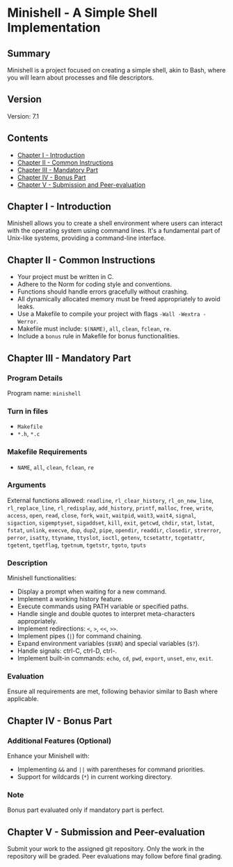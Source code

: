 # Minishell - A Simple Shell Implementation

## Summary

Minishell is a project focused on creating a simple shell, akin to Bash, where you will learn about processes and file descriptors.

## Version

Version: 7.1

## Contents

- [Chapter I - Introduction](#chapter-i-introduction)
- [Chapter II - Common Instructions](#chapter-ii-common-instructions)
- [Chapter III - Mandatory Part](#chapter-iii-mandatory-part)
- [Chapter IV - Bonus Part](#chapter-iv-bonus-part)
- [Chapter V - Submission and Peer-evaluation](#chapter-v-submission-and-peer-evaluation)

## Chapter I - Introduction

Minishell allows you to create a shell environment where users can interact with the operating system using command lines. It's a fundamental part of Unix-like systems, providing a command-line interface.

## Chapter II - Common Instructions

- Your project must be written in C.
- Adhere to the Norm for coding style and conventions.
- Functions should handle errors gracefully without crashing.
- All dynamically allocated memory must be freed appropriately to avoid leaks.
- Use a Makefile to compile your project with flags `-Wall -Wextra -Werror`.
- Makefile must include: `$(NAME)`, `all`, `clean`, `fclean`, `re`.
- Include a `bonus` rule in Makefile for bonus functionalities.

## Chapter III - Mandatory Part

### Program Details

Program name: `minishell`

### Turn in files

- `Makefile`
- `*.h`, `*.c`

### Makefile Requirements

- `NAME`, `all`, `clean`, `fclean`, `re`

### Arguments

External functions allowed:
`readline`, `rl_clear_history`, `rl_on_new_line`, `rl_replace_line`, `rl_redisplay`, `add_history`, `printf`, `malloc`, `free`, `write`, `access`, `open`, `read`, `close`, `fork`, `wait`, `waitpid`, `wait3`, `wait4`, `signal`, `sigaction`, `sigemptyset`, `sigaddset`, `kill`, `exit`, `getcwd`, `chdir`, `stat`, `lstat`, `fstat`, `unlink`, `execve`, `dup`, `dup2`, `pipe`, `opendir`, `readdir`, `closedir`, `strerror`, `perror`, `isatty`, `ttyname`, `ttyslot`, `ioctl`, `getenv`, `tcsetattr`, `tcgetattr`, `tgetent`, `tgetflag`, `tgetnum`, `tgetstr`, `tgoto`, `tputs`

### Description

Minishell functionalities:
- Display a prompt when waiting for a new command.
- Implement a working history feature.
- Execute commands using PATH variable or specified paths.
- Handle single and double quotes to interpret meta-characters appropriately.
- Implement redirections: `<`, `>`, `<<`, `>>`.
- Implement pipes (`|`) for command chaining.
- Expand environment variables (`$VAR`) and special variables (`$?`).
- Handle signals: ctrl-C, ctrl-D, ctrl-\.
- Implement built-in commands: `echo`, `cd`, `pwd`, `export`, `unset`, `env`, `exit`.

### Evaluation

Ensure all requirements are met, following behavior similar to Bash where applicable.

## Chapter IV - Bonus Part

### Additional Features (Optional)

Enhance your Minishell with:
- Implementing `&&` and `||` with parentheses for command priorities.
- Support for wildcards (`*`) in current working directory.

### Note

Bonus part evaluated only if mandatory part is perfect.

## Chapter V - Submission and Peer-evaluation

Submit your work to the assigned git repository. Only the work in the repository will be graded. Peer evaluations may follow before final grading.

